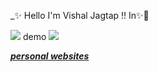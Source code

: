 _✨ Hello I'm Vishal Jagtap !! In✨🙂 

<img src="AddressBookService.jpg"> demo</img>
![](https://user-images.githubusercontent.com/25608527/98769639-5f2b2980-2406-11eb-99ae-16b45a8fcec8.png)

     
<a href="http://kalpesh-portfolio.s3-website.ap-south-1.amazonaws.com/"><b><i>personal websites</i></b></a>





<!--
**vishalj1412/vishalj1412** is a ✨ _special_ ✨ repository because its `README.md` (this file) appears on your GitHub profile.

Here are some ideas to get you started:

- 🔭 I’m currently working on ...
- 🌱 I’m currently learning ...
- 👯 I’m looking to collaborate on ...
- 🤔 I’m looking for help with ...
- 💬 Ask me about ...
- 📫 How to reach me: ...
- 😄 Pronouns: ...
- ⚡ Fun fact: ...
-->



